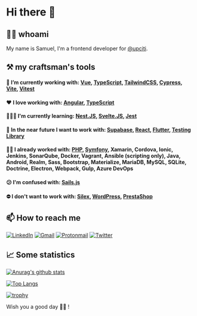 # Hi there 👋  

## 🕵🏻 whoami  

My name is Samuel, I'm a frontend developer for [@upciti](https://github.com/upciti).

## ⚒️ my craftsman's tools

#### 🔭 I’m currently working with: [Vue](https://vuejs.org/), [TypeScript](https://www.typescriptlang.org/), [TailwindCSS](https://tailwindcss.com/), [Cypress](https://www.cypress.io/), [Vite](https://vitejs.dev/), [Vitest](https://vitest.dev/)
#### ❤️ I love working with: [Angular](https://angular.io/), [TypeScript](https://www.typescriptlang.org/)
#### 👨🏻‍🎓 I'm currently learning: [Nest.JS](https://nestjs.com/), [Svelte.JS](https://svelte.dev/), [Jest](https://jestjs.io/)
#### 👀 In the near future I want to work with: [Supabase](https://supabase.io/), [React](https://reactjs.org/), [Flutter](https://flutter.dev/), [Testing Library](https://testing-library.com/)
#### 👨‍💻 I already worked with: [PHP](https://www.php.net/), [Symfony](https://symfony.com/), Xamarin, Cordova, Ionic, Jenkins, SonarQube, Docker, Vagrant, Ansible (scripting only), Java, Android, Realm, Sass, Bootstrap, Materialize, MariaDB, MySQL, SQLite, Doctrine, Electron, Webpack, Gulp, Azure DevOps
#### 😕 I'm confused with: [Sails.js](https://sailsjs.com/)
#### ⛔ I don't want to work with: [Silex](https://silex.symfony.com/), [WordPress](https://wordpress.com/), [PrestaShop](https://www.prestashop.com/)

## 📫 How to reach me

[![LinkedIn](https://img.shields.io/badge/linkedin-%230077B5.svg?style=for-the-badge&logo=linkedin&logoColor=white)](https://www.linkedin.com/in/samuelmarlhens)
[![Gmail](https://img.shields.io/badge/Gmail-D14836?style=for-the-badge&logo=gmail&logoColor=white)](mailto:samuel.marlhens@gmail.com)
[![Protonmail](https://img.shields.io/badge/ProtonMail-8B89CC?style=for-the-badge&logo=protonmail&logoColor=white)](mailto:samuel.marlhens@proton.me)
[![Twitter](https://img.shields.io/badge/Twitter-%231DA1F2.svg?style=for-the-badge&logo=Twitter&logoColor=white)](https://twitter.com/smarlhens)

## 📈 Some statistics

[![Anurag's github stats](https://github-readme-stats.vercel.app/api?username=smarlhens&count_private=true&show_icons=true&bg_color=0d1117&text_color=c9d1d9&icon_color=58a6ff&title_color=58a6ff)](https://github.com/anuraghazra/github-readme-stats)

[![Top Langs](https://github-readme-stats.vercel.app/api/top-langs/?username=smarlhens&layout=compact&langs_count=8&bg_color=0d1117&text_color=c9d1d9&icon_color=58a6ff&title_color=58a6ff)](https://github.com/anuraghazra/github-readme-stats)

[![trophy](https://github-profile-trophy.vercel.app/?username=smarlhens&no-frame=true&column=6&margin-w=15&margin-h=15&row=1&theme=onedark)](https://github.com/ryo-ma/github-profile-trophy)

Wish you a good day 🙋‍♂️ !
